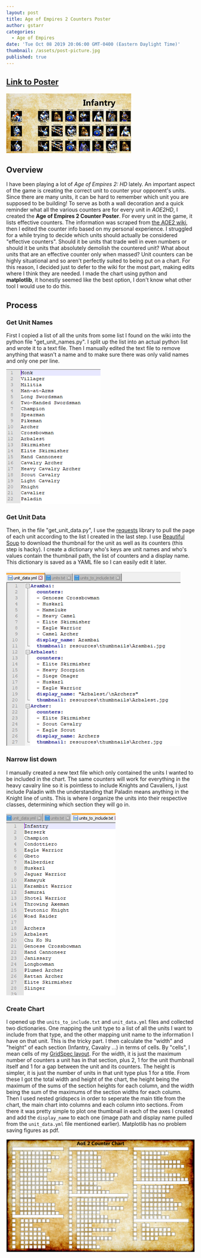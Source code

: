 ```yaml
---
layout: post
title: Age of Empires 2 Counters Poster
author: gstarr
categories:
  - Age of Empires
date: 'Tue Oct 08 2019 20:06:00 GMT-0400 (Eastern Daylight Time)'
thumbnail: /assets/post-picture.jpg
published: true
---
```

## [Link to Poster](https://github.com/gregstarr/aoe2chart/blob/master/resources/chart.pdf)

![poster preview](assets/poster-preview.png)

## Overview

I have been playing a lot of _Age of Empires 2: HD_ lately. An important aspect of the game is creating the correct unit to counter your opponent's units. Since there are many units, it can be hard to remember which unit you are supposed to be building! To serve as both a wall decoration and a quick reminder what all the various counters are for every unit in _AOE2HD_, I created the **Age of Empires 2 Counter Poster**. For every unit in the game, it lists effective counters. The information was scraped from [the AOE2 wiki](https://ageofempires.fandom.com/wiki/Age_of_Empires_II:Portal), then I edited the counter info based on my personal experience. I struggled for a while trying to decide which units should actually be considered "effective counters". Should it be units that trade well in even numbers or should it be units that absolutely demolish the countered unit? What about units that are an effective counter only when massed? Unit counters can be highly situational and so aren't perfectly suited to being put on a chart. For this reason, I decided just to defer to the wiki for the most part, making edits where I think they are needed. I made the chart using python and **matplotlib**, it honestly seemed like the best option, I don't know what other tool I would use to do this.

## Process

### Get Unit Names

First I copied a list of all the units from some list I found on the wiki into the python file "get_unit_names.py". I split up the list into an actual python list and wrote it to a text file. Then I manually edited the text file to remove anything that wasn't a name and to make sure there was only valid names and only one per line.

![unit list](/assets/unit-list.png)

### Get Unit Data

Then, in the file "get_unit_data.py", I use the [requests](https://requests.kennethreitz.org/en/master/) library to pull the page of each unit according to the list I created in the last step. I use [Beautiful Soup](https://www.crummy.com/software/BeautifulSoup/)  to download the thumbnail for the unit as well as its counters (this step is hacky). I create a dictionary who's keys are unit names and who's values contain the thumbnail path, the list of counters and a display name. This dictionary is saved as a YAML file so I can easily edit it later. 

![unit data](/assets/unit_data.png)

### Narrow list down

I manually created a new text file which only contained the units I wanted to be included in the chart. The same counters will work for everything in the heavy cavalry line so it is pointless to include Knights and Cavaliers, I just include Paladin with the understanding that Paladin means anything in the Knight line of units. This is where I organize the units into their respective classes, determining which section they will go in. 

![units to include](/assets/units_to_include.png)

### Create Chart

I opened up the `units_to_include.txt` and `unit_data.yml` files and collected two dictionaries. One mapping the unit type to a list of all the units I want to include from that type, and the other mapping unit name to the information I have on that unit. This is the tricky part. I then calculate the "width" and "height" of each section (Infantry, Cavalry ...) in terms of cells. By "cells", I mean cells of my [GridSpec layout](https://matplotlib.org/3.1.1/tutorials/intermediate/gridspec.html). For the width, it is just the maximum number of counters a unit has in that section, plus 2, 1 for the unit thumbnail itself and 1 for a gap between the unit and its counters. The height is simpler, it is just the number of units in that unit type plus 1 for a title. From these I got the total width and height of the chart, the height being the maximum of the sums of the section heights for each column, and the width being the sum of the maximums of the section widths for each column. Then I used nested gridspecs in order to seperate the main title from the chart, the main chart into columns and each column into sections. From there it was pretty simple to plot one thumbnail in each of the axes I created and add the `display_name` to each one (image path and display name pulled from the `unit_data.yml` file mentioned earlier). Matplotlib has no problem saving figures as pdf. 

![grid spec layout](/assets/layout.png)
